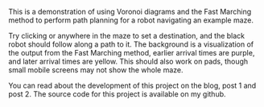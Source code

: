 This is a demonstration of using Voronoi diagrams and the Fast Marching method to perform path planning for a robot navigating an example maze.

 

Try clicking or anywhere in the maze to set a destination, and the black robot should follow along a path to it. The background is a visualization of the output from the Fast Marching method, earlier arrival times are purple, and later arrival times are yellow.  This should also work on pads, though small mobile screens may not show the whole maze.

 

You can read about the development of this project on the blog, post 1 and post 2. The source code for this project is available on my github.